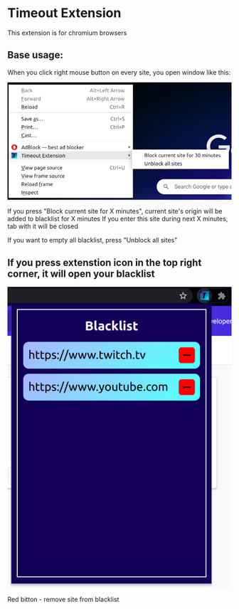 # Timeout Extension

This extension is for chromium browsers

## Base usage:

When you click right mouse button on every site, you open window like this:

![window example](./example/1.png)

If you press "Block current site for X minutes", current site's origin will be added to blacklist for X minutes
If you enter this site during next X minutes, tab with it will be closed

If you want to empty all blacklist, press "Unblock all sites"

## If you press extenstion icon in the top right corner, it will open your blacklist

![blacklist](./example/2.png)

Red bitton - remove site from blacklist
